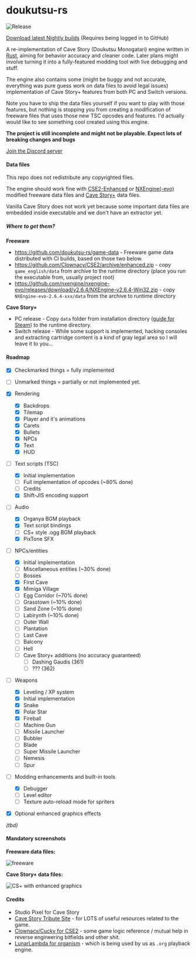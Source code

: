 # doukutsu-rs

![Release](https://github.com/doukutsu-rs/doukutsu-rs/workflows/Release/badge.svg)

[Download latest Nightly builds](https://github.com/doukutsu-rs/doukutsu-rs/actions) (Requires being logged in to GitHub)

A re-implementation of Cave Story (Doukutsu Monogatari) engine written in [Rust](https://www.rust-lang.org/), aiming for behavior accuracy and cleaner code.
Later plans might involve turning it into a fully-featured modding tool with live debugging and stuff.

The engine also contains some (might be buggy and not accurate, everything was pure guess work on data files to avoid legal issues) implementation of Cave Story+ features from both PC and Switch versions.

Note you have to ship the data files yourself if you want to play with those features, but nothing is stopping you from creating a modification of freeware files that uses those new TSC opcodes and features. I'd actually would like to see something cool created using this engine.

**The project is still incomplete and might not be playable. Expect lots of breaking changes and bugs**

[Join the Discord server](https://discord.gg/fbRsNNB)

#### Data files

This repo does not redistribute any copyrighted files. 

The engine should work fine with [CSE2-Enhanced](https://github.com/Clownacy/CSE2) or [NXEngine(-evo)](https://github.com/nxengine/nxengine-evo) modified freeware data files and [Cave Story+](https://www.nicalis.com/games/cavestory+) data files.

Vanilla Cave Story does not work yet because some important data files are embedded inside executable and we don't have an extractor yet.

##### Where to get them?

**Freeware**

- https://github.com/doukutsu-rs/game-data - Freeware game data distributed with CI builds, based on those two below.
- https://github.com/Clownacy/CSE2/archive/enhanced.zip - copy `game_english/data` from archive to the runtime directory (place you run the executable from, usually project root)
- https://github.com/nxengine/nxengine-evo/releases/download/v2.6.4/NXEngine-v2.6.4-Win32.zip - copy `NXEngine-evo-2.6.4-xxx/data` from the archive to runtime directory

**Cave Story+**

- PC release - Copy `data` folder from installation directory ([guide for Steam](https://steamcommunity.com/sharedfiles/filedetails/?id=760447682)) to the runtime directory.
- Switch release - While some support is implemented, hacking consoles and extracting cartridge content is a kind of gray legal area so I will leave it to you... 

#### Roadmap

- [x] Checkmarked things = fully implemented
- [ ] Unmarked things = partially or not implemented yet.

- [x] Rendering
  - [x] Backdrops
  - [x] Tilemap
  - [x] Player and it's animations
  - [x] Carets
  - [x] Bullets
  - [x] NPCs
  - [x] Text
  - [x] HUD
- [ ] Text scripts (TSC)
  - [x] Initial implementation
  - [ ] Full implementation of opcodes (~80% done)
  - [ ] Credits
  - [x] Shift-JIS encoding support
- [ ] Audio
  - [x] Organya BGM playback
  - [x] Text script bindings
  - [ ] CS+ style .ogg BGM playback
  - [x] PixTone SFX
- [ ] NPCs/entities
  - [x] Initial implementation
  - [ ] Miscellaneous entities (~30% done)
  - [ ] Bosses
  - [x] First Cave
  - [x] Mimiga Village
  - [ ] Egg Corridor (~70% done)
  - [ ] Grasstown (~10% done)
  - [ ] Sand Zone (~10% done)
  - [ ] Labirynth (~10% done)
  - [ ] Outer Wall
  - [ ] Plantation
  - [ ] Last Cave
  - [ ] Balcony
  - [ ] Hell
  - [ ] Cave Story+ additions (no accuracy guaranteed)
    - [ ] Dashing Gaudis (361)
    - [ ] ??? (362)
- [ ] Weapons
  - [x] Leveling / XP system
  - [x] Initial implementation
  - [x] Snake
  - [x] Polar Star
  - [x] Fireball
  - [ ] Machine Gun
  - [ ] Missile Launcher
  - [ ] Bubbler
  - [ ] Blade
  - [ ] Super Missile Launcher
  - [ ] Nemesis
  - [ ] Spur
- [ ] Modding enhancements and built-in tools
  - [x] Debugger
  - [ ] Level editor
  - [ ] Texture auto-reload mode for spriters
- [x] Optional enhanced graphics effects

*(tbd)*

#### Mandatory screenshots

**Freeware data files:**

![freeware](https://i.imgur.com/ZvOtpaI.png)

**Cave Story+ data files:**

![CS+ with enhanced graphics](https://media.discordapp.net/attachments/745322954660905103/760598347450679366/unknown.png)

#### Credits

- Studio Pixel for Cave Story 
- [Cave Story Tribute Site](https://cavestory.org) - for LOTS of useful resources related to the game. 
- [Clownacy/Cucky for CSE2](https://github.com/Clownacy/CSE2) - some game logic reference / mutual help in reverse engineering bitfields and other shit.
- [LunarLambda for organism](https://gitdab.com/LunarLambda/organism) - which is being used by us as `.org` playback engine.
